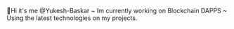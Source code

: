 👋Hi it's me @Yukesh-Baskar
~ Im currently working on Blockchain DAPPS
~ Using the latest technologies on my projects.
